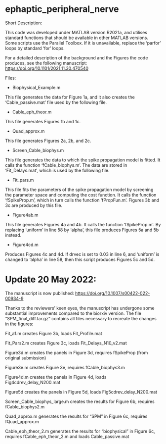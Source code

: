 # ephaptic_peripheral_nerve

Short Description:

This code was developed under MATLAB version R2021a, and utilises standard functions that should be available in other MATLAB versions. Some scripts use the Parallel Toolbox. If it is unavailable, replace the ‘parfor’ loops by standard ‘for’ loops.

For a detailed description of the background and the Figures the code produces, see the following manuscript: https://doi.org/10.1101/2021.11.30.470540 

Files:


- Biophysical_Example.m

This file generates the data for Figure 1a, and it also creates the ‘Cable_passive.mat’ file used by the following file.


- Cable_eph_theor.m

This file generates Figures 1b and 1c.


- Quad_approx.m

This file generates Figures 2a, 2b, and 2c.


- Screen_Cable_biophys.m

This file generates the data to which the spike propagation model is fitted. It calls the function ‘fCable_biophys.m’. The data are stored in ‘Fit_Delays.mat’, which is used by the following file.


- Fit_pars.m

This file fits the parameters of the spike propagation model by screening the parameter space and computing the cost function. It calls the function ‘fSpikeProp.m’, which in turn calls the function ‘fPropFun.m’. Figures 3b and 3c are produced by this file.


- Figure4ab.m

This file generates Figures 4a and 4b. It calls the function ‘fSpikeProp.m’. By replacing ‘uniform’ in line 58 by ‘alpha’, this file produces Figures 5a and 5b instead.


- Figure4cd.m

Produces Figures 4c and 4d. If drvec is set to 0.03 in line 6, and ‘uniform’ is changed to ‘alpha’ in line 58, then this script produces Figures 5c and 5d.


# Update 20 May 2022:

The manuscript is now published: https://doi.org/10.1007/s00422-022-00934-9

Thanks to the reviewers’ keen eyes, the manuscript has undergone some substantial improvements compared to the biorxiv version. The file “SPM_final_diff.tar.gz” contains all files necessary to recreate the changes in the figures:

Fit_a1.m creates Figure 3b, loads Fit_Profile.mat

Fit_Pars2.m creates Figure 3c, loads Fit_Delays_N10_v2.mat

Figure3d.m creates the panels in Figure 3d, requires fSpikeProp (from original submission)

Figure3e.m creates Figure 3e, requires fCable_biophys3.m

Figure4d.m creates the panels in Figure 4d, loads Fig4cdrev_delay_N200.mat

Figure5d creates the panels in Figure 5d, loads Fig5cdrev_delay_N200.mat

Screen_Cable_biophys_large.m creates the results for Figure 6b, requires fCable_biophys2.m

Quad_approx.m generates the results for “SPM” in Figure 6c, requires fQuad_approx.m

Cable_eph_theor_2.m generates the results for “biophysical” in Figure 6c, requires fCable_eph_theor_2.m and loads Cable_passive.mat
